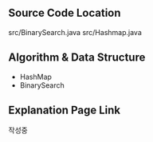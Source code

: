 ## Source Code Location

src/BinarySearch.java
src/Hashmap.java

## Algorithm & Data Structure

- HashMap  
- BinarySearch

## Explanation Page Link

작성중